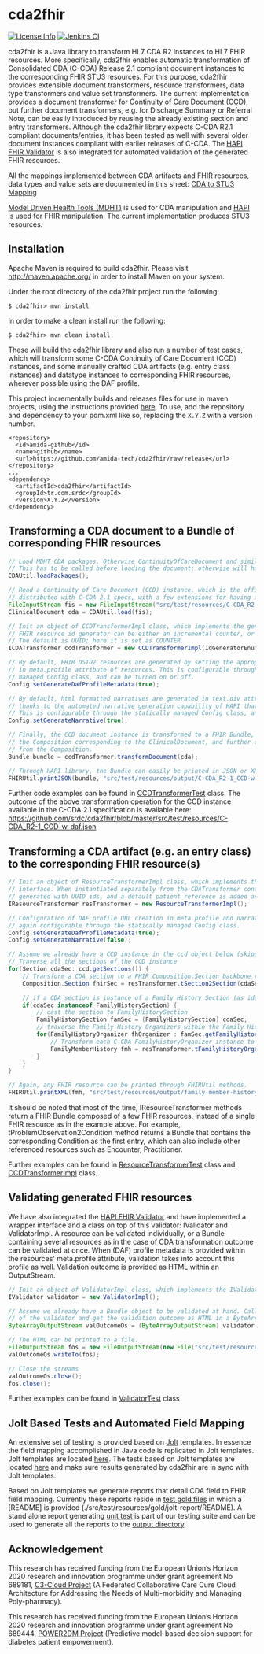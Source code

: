 <!--
Copyright (C) 2016 SRDC Yazilim Arastirma ve Gelistirme ve Danismanlik Tic. A.S.

Licensed under the Apache License, Version 2.0 (the "License");
you may not use this file except in compliance with the License.
You may obtain a copy of the License at

    http://www.apache.org/licenses/LICENSE-2.0

Unless required by applicable law or agreed to in writing, software
distributed under the License is distributed on an "AS IS" BASIS,
WITHOUT WARRANTIES OR CONDITIONS OF ANY KIND, either express or implied.
See the License for the specific language governing permissions and
limitations under the License.
-->

cda2fhir 
===
[![License Info](http://img.shields.io/badge/license-Apache%202.0-brightgreen.svg)](https://github.com/srdc/cda2fhir/blob/master/LICENSE.txt)
[![Jenkins CI](https://jenkins.amida.com/buildStatus/icon?job=CDA2FHIR%20Tests/)](https://jenkins.amida.com/job/CDA2FHIR%20Tests/)


cda2fhir is a Java library to transform HL7 CDA R2 instances to HL7 FHIR resources. More specifically, cda2fhir enables automatic transformation of
Consolidated CDA (C-CDA) Release 2.1 compliant document instances to the corresponding FHIR STU3 resources. For this purpose, cda2fhir provides extensible
document transformers, resource transformers, data type transformers and value set transformers. The current implementation provides a
document transformer for Continuity of Care Document (CCD), but further document transformers, e.g. for Discharge Summary or Referral Note,
can be easily introduced by reusing the already existing section and entry transformers. Although the cda2fhir library expects C-CDA R2.1 compliant
documents/entries, it has been tested as well with several older document instances compliant with earlier releases of C-CDA. The 
[HAPI FHIR Validator](http://hapifhir.io/doc_validation.html) is also integrated for automated validation of the generated FHIR resources.

All the mappings implemented between CDA artifacts and FHIR resources, data types and value sets are documented in this sheet:
[CDA to STU3 Mapping](https://docs.google.com/spreadsheets/d/e/2PACX-1vSVo_OoZXDxaLHwllt7EfOtePIY8EpiphlCrNssOrq7rvzVgdO361eTXQ96xiHugTJvY12J_-zibpeJ/pubhtml#)

[Model Driven Health Tools (MDHT)](https://projects.eclipse.org/projects/modeling.mdht) is used for CDA manipulation and
[HAPI](http://hapifhir.io/) is used for FHIR manipulation. The current implementation produces STU3 resources.

## Installation

Apache Maven is required to build cda2fhir. Please visit http://maven.apache.org/ in order to install Maven on your system.

Under the root directory of the cda2fhir project run the following:

	$ cda2fhir> mvn install

In order to make a clean install run the following:

	$ cda2fhir> mvn clean install

These will build the cda2fhir library and also run a number of test cases, which will transform some C-CDA Continuity of Care Document (CCD) instances,
and some manually crafted CDA artifacts (e.g. entry class instances) and datatype instances to corresponding FHIR resources, wherever possible using the DAF profile.

This project incrementally builds and releases files for use in maven projects, using the instructions provided [here](./doc/maven-instructions.md). To use, add the repository and dependency to your pom.xml like so, replacing the `X.Y.Z` with a version number.

```
<repository>
  <id>amida-github</id>
  <name>github</name>
  <url>https://github.com/amida-tech/cda2fhir/raw/release</url>
</repository>
...
<dependency> 
  <artifactId>cda2fhir</artifactId>
  <groupId>tr.com.srdc</groupId>
  <version>X.Y.Z</version>	        
</dependency>
```



## Transforming a CDA document to a Bundle of corresponding FHIR resources

```java
// Load MDHT CDA packages. Otherwise ContinuityOfCareDocument and similar documents will not be recognised.
// This has to be called before loading the document; otherwise will have no effect.
CDAUtil.loadPackages();

// Read a Continuity of Care Document (CCD) instance, which is the official sample CCD instance
// distributed with C-CDA 2.1 specs, with a few extensions for having a more complete document
FileInputStream fis = new FileInputStream("src/test/resources/C-CDA_R2-1_CCD.xml");
ClinicalDocument cda = CDAUtil.load(fis);

// Init an object of CCDTransformerImpl class, which implements the generic ICDATransformer interface.
// FHIR resource id generator can be either an incremental counter, or a UUID generator.
// The default is UUID; here it is set as COUNTER.
ICDATransformer ccdTransformer = new CCDTransformerImpl(IdGeneratorEnum.COUNTER);

// By default, FHIR DSTU2 resources are generated by setting the appropriate DAF profile URLs
// in meta.profile attribute of resources. This is configurable through the statically (i.e. globally)
// managed Config class, and can be turned on or off.
Config.setGenerateDafProfileMetadata(true);

// By default, html formatted narratives are generated in text.div attributes of FHIR DSTU2 resources,
// thanks to the automated narrative generation capability of HAPI that is enabled via thymeleaf library.
// This is configurable through the statically managed Config class, and can be turned on or off.
Config.setGenerateNarrative(true);

// Finally, the CCD document instance is transformed to a FHIR Bundle, where the first entry is
// the Composition corresponding to the ClinicalDocument, and further entries are the ones referenced
// from the Composition.
Bundle bundle = ccdTransformer.transformDocument(cda);

// Through HAPI library, the Bundle can easily be printed in JSON or XML format.
FHIRUtil.printJSON(bundle, "src/test/resources/output/C-CDA_R2-1_CCD-w-daf.json");
```

Further code examples can be found in [CCDTransformerTest](https://github.com/srdc/cda2fhir/blob/master/src/test/java/tr/com/srdc/cda2fhir/CCDTransformerTest.java) class.
The outcome of the above transformation operation for the CCD instance available in the C-CDA 2.1 specification is available here: https://github.com/srdc/cda2fhir/blob/master/src/test/resources/C-CDA_R2-1_CCD-w-daf.json

## Transforming a CDA artifact (e.g. an entry class) to the corresponding FHIR resource(s)

```java
// Init an object of ResourceTransformerImpl class, which implements the IResourceTransformer
// interface. When instantiated separately from the CDATransformer context, FHIR resources are
// generated with UUID ids, and a default patient reference is added as "Patient/0"
IResourceTransformer resTransformer = new ResourceTransformerImpl();

// Configuration of DAF profile URL creation in meta.profile and narrative generation in text.div is
// again configurable through the statically managed Config class.
Config.setGenerateDafProfileMetadata(true);
Config.setGenerateNarrative(false);

// Assume we already have a CCD instance in the ccd object below (skipping CDA artifact creation from scratch)
// Traverse all the sections of the CCD instance
for(Section cdaSec: ccd.getSections()) {
    // Transform a CDA section to a FHIR Composition.Section backbone resource
    Composition.Section fhirSec = resTransformer.tSection2Section(cdaSec);

    // if a CDA section is instance of a Family History Section (as identified through its templateId)
    if(cdaSec instanceof FamilyHistorySection) {
        // cast the section to FamilyHistorySection
        FamilyHistorySection famSec = (FamilyHistorySection) cdaSec;
        // traverse the Family History Organizers within the Family History Section
        for(FamilyHistoryOrganizer fhOrganizer : famSec.getFamilyHistories()) {
            // Transform each C-CDA FamilyHistoryOrganizer instance to FHIR (DAF) FamilyMemberHistory instance
            FamilyMemberHistory fmh = resTransformer.tFamilyHistoryOrganizer2FamilyMemberHistory(fhOrganizer);
        }
    }
}

// Again, any FHIR resource can be printed through FHIRUtil methods.
FHIRUtil.printXML(fmh, "src/test/resources/output/family-member-history.xml");
```

It should be noted that most of the time, IResourceTransformer methods return a FHIR Bundle composed of a few FHIR resources,
instead of a single FHIR resource as in the example above. For example, tProblemObservation2Condition method returns a Bundle
that contains the corresponding Condition as the first entry, which can also include other referenced resources such as Encounter, Practitioner.

Further examples can be found in [ResourceTransformerTest](https://github.com/srdc/cda2fhir/blob/master/src/test/java/tr/com/srdc/cda2fhir/ResourceTransformerTest.java) class
and [CCDTransformerImpl](https://github.com/srdc/cda2fhir/blob/master/src/main/java/tr/com/srdc/cda2fhir/transform/CCDTransformerImpl.java) class.

## Validating generated FHIR resources

We have also integrated the [HAPI FHIR Validator](http://hapifhir.io/doc_validation.html) and have implemented a wrapper interface and a class on top of this validator: IValidator and ValidatorImpl. A resource can be validated individually, or a Bundle
containing several resources as in the case of CDA transformation outcome can be validated at once. When (DAF) profile metadata is provided within the resources' meta.profile
attribute, validation takes into account this profile as well. Validation outcome is provided as HTML within an OutputStream.

```java
// Init an object of ValidatorImpl class, which implements the IValidator interface.
IValidator validator = new ValidatorImpl();

// Assume we already have a Bundle object to be validated at hand. Call the validateBundle method
// of the validator and get the validation outcome as HTML in a ByteArrayOutputStream.
ByteArrayOutputStream valOutcomeOs = (ByteArrayOutputStream) validator.validateBundle(bundle);

// The HTML can be printed to a file.
FileOutputStream fos = new FileOutputStream(new File("src/test/resources/output/validation-result-w-profile-for-C-CDA_R2-1_CCD.html"));
valOutcomeOs.writeTo(fos);

// Close the streams
valOutcomeOs.close();
fos.close();
```

Further examples can be found in [ValidatorTest](https://github.com/srdc/cda2fhir/blob/master/src/test/java/tr/com/srdc/cda2fhir/ValidatorTest.java) class

## Jolt Based Tests and Automated Field Mapping

An extensive set of testing is provided based on [Jolt](https://github.com/bazaarvoice/jolt) templates. In essence the field mapping accomplished in Java code is replicated in Jolt templates. Jolt templates are located [here](./src/test/resources/jolt). The tests based on Jolt templates are located [here](./src/test/java/tr/com/srdc/cda2fhir/jolt) and make sure results generated by cda2fhir are in sync with Jolt templates.

Based on Jolt templates we generate reports that detail CDA field to FHIR field mapping. Currently these reports reside in [test gold files](./src/test/resources/gold/jolt-report) in which a [README] is provided (./src/test/resources/gold/jolt-report/README). A stand alone report generating [unit test](./src/test/java/tr/com/srdc/cda2fhir/jolt/report) is part of our testing suite and can be used to generate all the reports to the [output directory](./src/test/resources/output/jolt-report).

## Acknowledgement

This research has received funding from the European Union’s Horizon 2020 research and innovation programme under grant agreement No 689181,
[C3-Cloud Project](http://www.c3-cloud.eu/) (A Federated Collaborative Care Cure Cloud Architecture for Addressing the Needs of Multi-morbidity and Managing Poly-pharmacy).

This research has received funding from the European Union’s Horizon 2020 research and innovation programme under grant agreement No 689444,
[POWER2DM Project](http://www.power2dm.eu/) (Predictive model-based decision support for diabetes patient empowerment).
